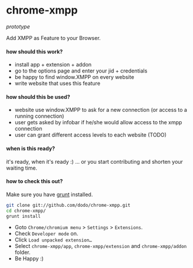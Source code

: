 chrome-xmpp
===========

*prototype*

Add XMPP as Feature to your Browser.

#### how should this work?

* install app + extension + addon
* go to the options page and enter your jid + credentials
* be happy to find window.XMPP on every website
* write website that uses this feature

#### how should this be used?

* website use window.XMPP to ask for a new connection (or access to a running connection)
* user gets asked by infobar if he/she would allow access to the xmpp connection
* user can grant different access levels to each website (TODO)

#### when is this ready?

it's ready, when it's ready :)
… or you start contributing and shorten your waiting time.


#### how to check this out?

Make sure you have [grunt](https://gruntjs.com/) installed.

```bash
git clone git://github.com/dodo/chrome-xmpp.git
cd chrome-xmpp/
grunt install
```

- Goto `Chrome/chromium menu` > `Settings` > `Extensions`.
- Check `Developer mode` on.
- Click `Load unpacked extension…`
- Select `chrome-xmpp/app`, `chrome-xmpp/extension` and `chrome-xmpp/addon` folder.
- Be Happy :)
